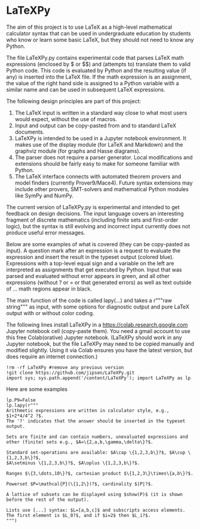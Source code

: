 # LaTeXPy

The aim of this project is to use LaTeX as a high-level mathematical calculator syntax 
that can be used in undergraduate education by students who know or learn some basic LaTeX, 
but they should not need to know any Python.

The file LaTeXPy.py contains experimental code that parses LaTeX math expressions (enclosed 
by $ or $$) and (attempts to) translate them to valid Python code. This code is evaluated by 
Python and the resulting value (if any) is inserted into the LaTeX file. If the math expression
is an assignment, the value of the right hand side is assigned to a Python variable with
a similar name and can be used in subsequent LaTeX expressions.

The following design principles are part of this project:

1. The LaTeX input is written in a standard way close to what most users would expect, without the use of macros.
2. Input and output can be copy-pasted from and to standard LaTeX documents.
3. LaTeXPy is intended to be used in a Jupyter notebook environment. It makes use of the display module (for LaTeX and Markdown) and the graphviz module (for graphs and Hasse diagrams).
4. The parser does not require a parser generator. Local modifications and extensions should be fairly easy to make for someone familiar with Python.
5. The LaTeX interface connects with automated theorem provers and model finders (currently Prover9/Mace4). Future syntax extensions may include other provers, SMT-solvers and mathematical Python modules like SymPy and NumPy.

The current version of LaTeXPy.py is experimental and intended to get feedback on design decisions.
The input language covers an interesting fragment of discrete mathematics (including finite sets 
and first-order logic), but the syntax is still evolving and incorrect input currently does not 
produce useful error messages.

Below are some examples of what is covered (they can be copy-pasted as input). A question mark after an expression is a request to evaluate the expression and insert the result in the typeset output (colored blue). Expressions with a top-level equal sign and a variable on the left are interpreted as assignments that get executed by Python. Input that was parsed and evaluated without error appears in green, and all other expressions (without ? or = or that generated errors) as well as text outside of $...$ math regions appear in black.

The main function of the code is called lapy(...) and takes a r"""raw string""" as input, with some options for diagnostic output and pure LaTeX output with or without color coding.

The following lines install LaTeXPy in a https://colab.research.google.com Jupyter notebook cell (copy-paste them). You need a gmail account to use this free Colab(orative) Jupyter notebook. (LaTeXPy should work in any Jupyter notebook, but the file LaTeXPy may need to be copied manually and modified slightly. Using it via Colab ensures you have the latest version, but does require an internet connection.)
```
!rm -rf LaTeXPy #remove any previous version
!git clone https://github.com/jipsen/LaTeXPy.git
import sys; sys.path.append('/content/LaTeXPy'); import LaTeXPy as lp
```
Here are some examples
```
lp.P9=False
lp.lapy(r"""
Arithmetic expressions are written in calculator style, e.g., $1+2*4/4^2 ?$. 
The '?' indicates that the answer should be inserted in the typeset output.

Sets are finite and can contain numbers, unevaluated expressions and 
other (finite) sets e.g., $A=\{2,a,b,\gamma,\delta\}?$.

Standard set-operations are available: $A\cap \{1,2,3,b\}?$, $A\cup \{1,2,3,b\}?$, 
$A\setminus \{1,2,3,b\}?$, $A\oplus \{1,2,3,b\}?$.

Ranges $\{3,\dots,10\}?$, cartesian product $\{1,2,3\}\times\{a,b\}?$.

Powerset $P=\mathcal{P}(\{1,2\})?$, cardinality $|P|?$.

A lattice of subsets can be displayed using $show(P)$ (it is shown before the rest of the output).

Lists use [...] syntax: $L=[a,b,c]$ and subscripts access elements. 
The first element is $L_0?$, and if $i=2$ then $L_i?$.
""")
```


